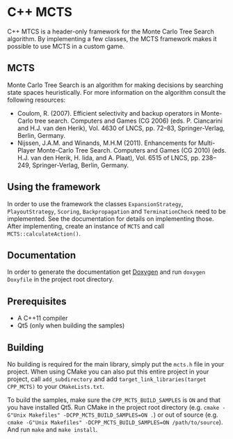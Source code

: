 # C++ MCTS

C++ MTCS is a header-only framework for the Monte Carlo Tree Search algorithm. By implementing a
few classes, the MCTS framework makes it possible to use MCTS in a custom game.

## MCTS
Monte Carlo Tree Search is an algorithm for making decisions by searching state
spaces heuristically. For more information on the algorithm consult the following resources:
* Coulom, R. (2007). Efficient selectivity and backup operators in Monte-Carlo tree search.
  Computers and Games (CG 2006) (eds. P. Ciancarini and H.J. van den Herik), Vol. 4630 of
  LNCS, pp. 72–83, Springer-Verlag, Berlin, Germany.
* Nijssen, J.A.M. and Winands, M.H.M (2011). Enhancements for Multi-Player Monte-Carlo
  Tree Search. Computers and Games (CG 2010) (eds. H.J. van den Herik, H. Iida, and A.
  Plaat), Vol. 6515 of LNCS, pp. 238–249, Springer-Verlag, Berlin, Germany.


## Using the framework

In order to use the framework the classes `ExpansionStrategy`, `PlayoutStrategy`, `Scoring`,
`Backpropagation` and `TerminationCheck` need to be implemented. See the documentation for
details on implementing those. After implementing, create an instance of `MCTS` and call
`MCTS::calculateAction()`.

## Documentation

In order to generate the documentation get [Doxygen](http://www.doxygen.org) and run
`doxygen Doxyfile` in the project root directory.

## Prerequisites

* A C++11 compiler
* Qt5 (only when building the samples)

## Building
No building is required for the main library, simply put the `mcts.h` file in your project.
When using CMake you can also put this entire project in your project, call `add_subdirectory`
and add `target_link_libraries(target CPP_MCTS)` to your `CMakeLists.txt`.

To build the samples, make sure the `CPP_MCTS_BUILD_SAMPLES` is `ON` and that you have
installed Qt5. Run CMake in the project root directory
(e.g. `cmake -G"Unix Makefiles" -DCPP_MCTS_BUILD_SAMPLES=ON .`) or out of source
(e.g. `cmake -G"Unix Makefiles" -DCPP_MCTS_BUILD_SAMPLES=ON /path/to/source`).
And run `make` and `make install`.